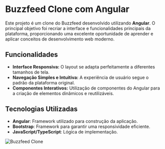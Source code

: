 # Buzzfeed Clone com Angular

Este projeto é um clone do Buzzfeed desenvolvido utilizando **Angular**. O principal objetivo foi recriar a interface e funcionalidades principais da plataforma, proporcionando uma excelente oportunidade de aprender e aplicar conceitos de desenvolvimento web moderno.

## Funcionalidades

- **Interface Responsiva:** O layout se adapta perfeitamente a diferentes tamanhos de tela.
- **Navegação Simples e Intuitiva:** A experiência de usuário segue o padrão da plataforma original.
- **Componentes Interativos:** Utilização de componentes do Angular para a criação de elementos dinâmicos e reutilizáveis.

## Tecnologias Utilizadas

- **Angular**: Framework utilizado para construção da aplicação.
- **Bootstrap**: Framework para garantir uma responsividade eficiente.
- **JavaScript/TypeScript**: Lógica de implementação.


![Buzzfeed Clone](./src/assets/img/R.png)
